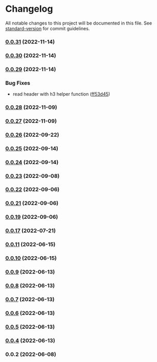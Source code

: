 # Changelog

All notable changes to this project will be documented in this file. See [standard-version](https://github.com/conventional-changelog/standard-version) for commit guidelines.

### [0.0.31](https://github.com/disedia/nuxt-storyblok/compare/v0.0.30...v0.0.31) (2022-11-14)

### [0.0.30](https://github.com/disedia/nuxt-storyblok/compare/v0.0.29...v0.0.30) (2022-11-14)

### [0.0.29](https://github.com/disedia/nuxt-storyblok/compare/v0.0.28...v0.0.29) (2022-11-14)


### Bug Fixes

* read header with h3 helper function ([ff53d45](https://github.com/disedia/nuxt-storyblok/commit/ff53d451bd8a2fc2145369b2b2cff443b536ce09))

### [0.0.28](https://github.com/disedia/nuxt-storyblok/compare/v0.0.27...v0.0.28) (2022-11-09)

### [0.0.27](https://github.com/disedia/nuxt-storyblok/compare/v0.0.26...v0.0.27) (2022-11-09)

### [0.0.26](https://github.com/disedia/nuxt-storyblok/compare/v0.0.25...v0.0.26) (2022-09-22)

### [0.0.25](https://github.com/disedia/nuxt-storyblok/compare/v0.0.24...v0.0.25) (2022-09-14)

### [0.0.24](https://github.com/disedia/nuxt-storyblok/compare/v0.0.23...v0.0.24) (2022-09-14)

### [0.0.23](https://github.com/disedia/nuxt-storyblok/compare/v0.0.22...v0.0.23) (2022-09-08)

### [0.0.22](https://github.com/disedia/nuxt-storyblok/compare/v0.0.21...v0.0.22) (2022-09-06)

### [0.0.21](https://github.com/disedia/nuxt-storyblok/compare/v0.0.20...v0.0.21) (2022-09-06)

### [0.0.19](https://github.com/disedia/nuxt-storyblok/compare/v0.0.20...v0.0.19) (2022-09-06)

### [0.0.17](https://github.com/disedia/nuxt-storyblok/compare/v0.0.11...v0.0.17) (2022-07-21)

### [0.0.11](https://github.com/disedia/storyblok-nuxt-module/compare/v0.0.10...v0.0.11) (2022-06-15)

### [0.0.10](https://github.com/disedia/storyblok-nuxt-module/compare/v0.0.9...v0.0.10) (2022-06-15)

### [0.0.9](https://github.com/disedia/storyblok-nuxt-module/compare/v0.0.8...v0.0.9) (2022-06-13)

### [0.0.8](https://github.com/disedia/storyblok-nuxt-module/compare/v0.0.7...v0.0.8) (2022-06-13)

### [0.0.7](https://github.com/disedia/storyblok-nuxt-module/compare/v0.0.6...v0.0.7) (2022-06-13)

### [0.0.6](https://github.com/disedia/storyblok-nuxt-module/compare/v0.0.5...v0.0.6) (2022-06-13)

### [0.0.5](https://github.com/disedia/storyblok-nuxt-module/compare/v0.0.4...v0.0.5) (2022-06-13)

### [0.0.4](https://github.com/disedia/storyblok-nuxt-module/compare/v0.0.2...v0.0.4) (2022-06-13)

### 0.0.2 (2022-06-08)
